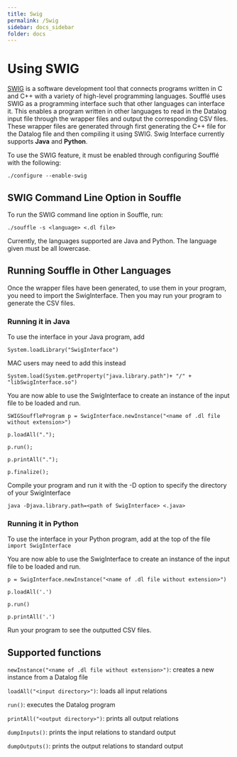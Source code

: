 ```yaml
---
title: Swig
permalink: /Swig
sidebar: docs_sidebar
folder: docs
---
```

 
# Using SWIG
[SWIG](http://swig.org/) is a software development tool that connects programs written in C and C++ with a variety of high-level programming languages. Soufflé uses SWIG as a programming interface such that other languages can interface it. This enables a program written in other languages to read in the Datalog input file through the wrapper files and output the corresponding CSV files. These wrapper files are generated through first generating the C++ file for the Datalog file and then compiling it using SWIG. Swig Interface currently supports **Java**  and **Python**.

To use the SWIG feature, it must be enabled through configuring Soufflé with the following:

`./configure --enable-swig` 

## SWIG Command Line Option in Souffle
To run the SWIG command line option in Souffle, run:

```./souffle -s <language> <.dl file> ```

Currently, the languages supported are Java and Python.
The language given must be all lowercase.

## Running Souffle in Other Languages
Once the wrapper files have been generated, to use them in your program, you need to import the SwigInterface. Then you may run your program to generate the CSV files.

### Running it in Java
To use the interface in your Java program, add 

```System.loadLibrary("SwigInterface")```

MAC users may need to add this instead

`System.load(System.getProperty("java.library.path")+ "/" + "libSwigInterface.so")`

You are now able to use the SwigInterface to create an instance of the input file to be loaded and run.

`SWIGSouffleProgram p = SwigInterface.newInstance("<name of .dl file without extension>")`

`p.loadAll(".");`

`p.run(); `

`p.printAll(".");`

`p.finalize();   ` 

Compile your program and run it with the -D option to specify the directory of your SwigInterface

`java -Djava.library.path=<path of SwigInterface> <.java>`

### Running it in Python
To use the interface in your Python program, add at the top of the file
`import SwigInterface`

You are now able to use the SwigInterface to create an instance of the input file to be loaded and run.

`p = SwigInterface.newInstance("<name of .dl file without extension>")`

`p.loadAll('.')`

`p.run()`

`p.printAll('.')`

Run your program to see the outputted CSV files.
 
 ## Supported functions
`newInstance("<name of .dl file without extension>")`: creates a new instance from a Datalog file

`loadAll("<input directory>")`: loads all input relations

`run()`: executes the Datalog program

`printAll("<output directory>")`: prints all output relations

`dumpInputs()`: prints the input relations to standard output

`dumpOutputs()`: prints the output relations to standard output
